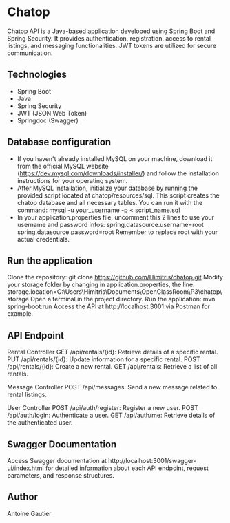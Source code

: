 # Chatop

Chatop API is a Java-based application developed using Spring Boot and Spring Security. It provides authentication, registration, access to rental listings, and messaging functionalities. JWT tokens are utilized for secure communication.

## Technologies

- Spring Boot
- Java
- Spring Security
- JWT (JSON Web Token)
- Springdoc (Swagger)

## Database configuration

- If you haven't already installed MySQL on your machine, download it from the official MySQL website (https://dev.mysql.com/downloads/installer/) and follow the installation instructions for your operating system.
- After MySQL installation, initialize your database by running the provided script located at chatop/resources/sql. This script creates the chatop database and all necessary tables. You can run it with the command: 
    mysql -u your_username -p < script_name.sql
- In your application.properties file, uncomment this 2 lines to use your username and password infos:
    spring.datasource.username=root
    spring.datasource.password=root
    Remember to replace root with your actual credentials.
    

## Run the application

Clone the repository: git clone https://github.com/Himitris/chatop.git
Modify your storage folder by changing in application.properties, the line: storage.location=C:\\Users\\Himitris\\Documents\\OpenClassRoom\\P3\\chatop\\storage 
Open a terminal in the project directory.
Run the application: mvn spring-boot:run
Access the API at http://localhost:3001 via Postman for example.

## API Endpoint

Rental Controller
GET /api/rentals/{id}: Retrieve details of a specific rental.
PUT /api/rentals/{id}: Update information for a specific rental.
POST /api/rentals/{id}: Create a new rental.
GET /api/rentals: Retrieve a list of all rentals.

Message Controller
POST /api/messages: Send a new message related to rental listings.

User Controller
POST /api/auth/register: Register a new user.
POST /api/auth/login: Authenticate a user.
GET /api/auth/me: Retrieve details of the authenticated user.

## Swagger Documentation

Access Swagger documentation at http://localhost:3001/swagger-ui/index.html for detailed information about each API endpoint, request parameters, and response structures.

## Author

Antoine Gautier

